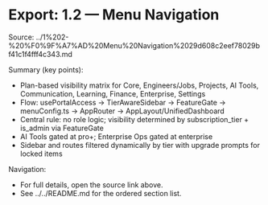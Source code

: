 # Export: 1.2 — Menu Navigation

Source: ../1%202-%20%F0%9F%A7%AD%20Menu%20Navigation%2029d608c2eef78029bf41c1f4fff4c343.md

Summary (key points):
- Plan-based visibility matrix for Core, Engineers/Jobs, Projects, AI Tools, Communication, Learning, Finance, Enterprise, Settings
- Flow: usePortalAccess → TierAwareSidebar → FeatureGate → menuConfig.ts → AppRouter → AppLayout/UnifiedDashboard
- Central rule: no role logic; visibility determined by subscription_tier + is_admin via FeatureGate
- AI Tools gated at pro+; Enterprise Ops gated at enterprise
- Sidebar and routes filtered dynamically by tier with upgrade prompts for locked items

Navigation:
- For full details, open the source link above.
- See ../../README.md for the ordered section list.
